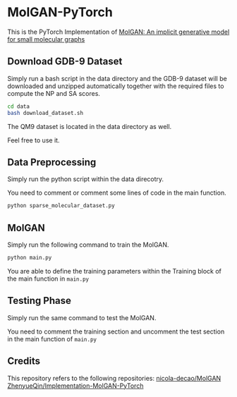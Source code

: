 # MolGAN-PyTorch

This is the PyTorch Implementation of [MolGAN: An implicit generative model for small molecular graphs](https://arxiv.org/abs/1805.11973)

## Download GDB-9 Dataset

Simply run a bash script in the data directory and the GDB-9 dataset will be downloaded and unzipped automatically together with the required files to compute the NP and SA scores.

```bash
cd data
bash download_dataset.sh
```

The QM9 dataset is located in the data directory as well.

Feel free to use it.

## Data Preprocessing

Simply run the python script within the data direcotry. 

You need to comment or comment some lines of code in the main function.

```python
python sparse_molecular_dataset.py
```

## MolGAN

Simply run the following command to train the MolGAN.

```python
python main.py
```

You are able to define the training parameters within the Training block of the main function in `main.py`

## Testing Phase

Simply run the same command to test the MolGAN. 

You need to comment the training section and uncomment the test section in the main function of `main.py`

## Credits
This repository refers to the following repositories:
 [nicola-decao/MolGAN](https://github.com/nicola-decao/MolGAN)
 [ ZhenyueQin/Implementation-MolGAN-PyTorch](https://github.com/ZhenyueQin/Implementation-MolGAN-PyTorch)
